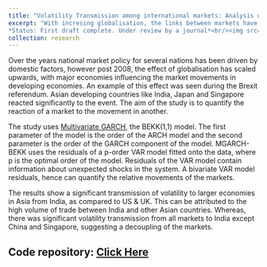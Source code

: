 ```yaml
---
title: "Volatility Transmission among international markets: Analysis using MGARCH-BEKK model"
excerpt: "With incresing globalisation, the links between markets have started to become stronger. As a result, markets now hold significant influence on other international markets. We study this effect by measuring the volatility transmitted from a market to another. Model used for analysis is the Multivariate GARCH model (BEKK(1,1))<br>
*Status: First draft complete. Under review by a journal*<br/><img src='/images/full_data.png'>  "
collection: research
---
```


Over the years national market policy for several nations has been driven by domestic factors, however post 2008, the effect of globalisation has scaled upwards, with major economies influencing the market movements in developing economies. An example of this effect was seen during the Brexit referendum. Asian developing countries like India, Japan and Singapore reacted significantly to the event. The aim of the study is to quantify the reaction of a market to the movement in another.

The study uses [Multivariate GARCH](http://citeseerx.ist.psu.edu/viewdoc/download?doi=10.1.1.27.1240&rep=rep1&type=pdf), the BEKK(1,1) model. The first parameter of the model is the order of the ARCH model and the second parameter is the order of the GARCH component of the model. MGARCH-BEKK uses the residuals of a p-order VAR model fitted onto the data, where p is the optimal order of the model. Residuals of the VAR model contain information about unexpected shocks in the system. A bivariate VAR model residuals, hence can quantify the relative movements of the markets.  

The results show a significant transmission of volatility to larger economies in Asia from India, as compared to US & UK. This can be attributed to the high volume of trade between India and other Asian countries. Whereas, there was significant volatility transmission from all markets to India except China and Singapore, suggesting a decoupling of the markets.

## Code repository: [Click Here](https://github.com/sam14032000/market_linkages_mgarch-bekk)
